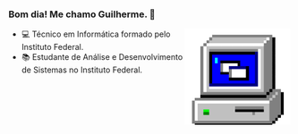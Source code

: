 
### Bom dia! Me chamo Guilherme. 👋

<img align="right" alt="PC GIF" src="https://github.com/TheDudeThatCode/TheDudeThatCode/blob/master/Assets/PC.gif" width="190" />

- 💻 Técnico em Informática formado pelo Instituto Federal.
- 📚 Estudante de Análise e Desenvolvimento de Sistemas no Instituto Federal.

